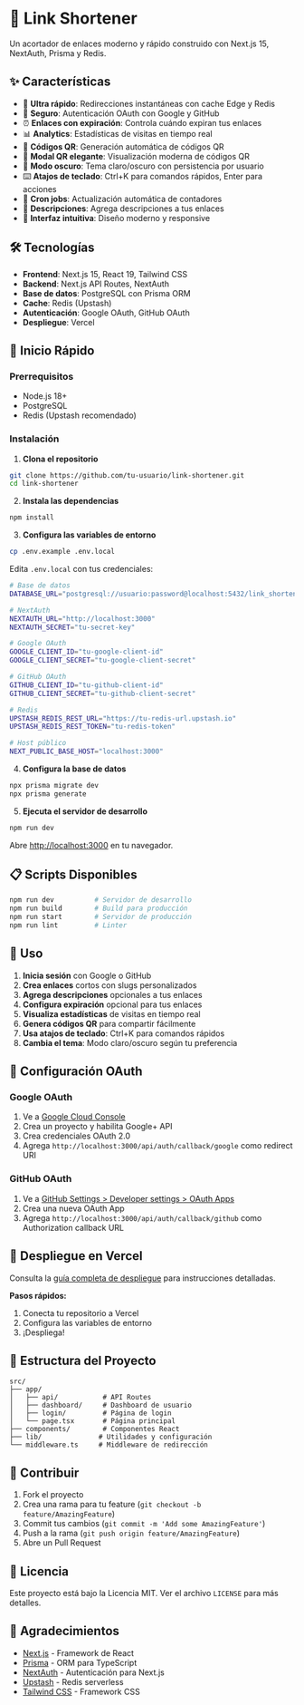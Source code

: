 # 🔗 Link Shortener

Un acortador de enlaces moderno y rápido construido con Next.js 15, NextAuth, Prisma y Redis.

## ✨ Características

- 🚀 **Ultra rápido**: Redirecciones instantáneas con cache Edge y Redis
- 🔐 **Seguro**: Autenticación OAuth con Google y GitHub
- ⏰ **Enlaces con expiración**: Controla cuándo expiran tus enlaces
- 📊 **Analytics**: Estadísticas de visitas en tiempo real
- 📱 **Códigos QR**: Generación automática de códigos QR
- 🎨 **Modal QR elegante**: Visualización moderna de códigos QR
- 🌙 **Modo oscuro**: Tema claro/oscuro con persistencia por usuario
- ⌨️ **Atajos de teclado**: Ctrl+K para comandos rápidos, Enter para acciones
- 🔄 **Cron jobs**: Actualización automática de contadores
- 📝 **Descripciones**: Agrega descripciones a tus enlaces
- 🎯 **Interfaz intuitiva**: Diseño moderno y responsive

## 🛠️ Tecnologías

- **Frontend**: Next.js 15, React 19, Tailwind CSS
- **Backend**: Next.js API Routes, NextAuth
- **Base de datos**: PostgreSQL con Prisma ORM
- **Cache**: Redis (Upstash)
- **Autenticación**: Google OAuth, GitHub OAuth
- **Despliegue**: Vercel

## 🚀 Inicio Rápido

### Prerrequisitos

- Node.js 18+ 
- PostgreSQL
- Redis (Upstash recomendado)

### Instalación

1. **Clona el repositorio**
```bash
git clone https://github.com/tu-usuario/link-shortener.git
cd link-shortener
```

2. **Instala las dependencias**
```bash
npm install
```

3. **Configura las variables de entorno**
```bash
cp .env.example .env.local
```

Edita `.env.local` con tus credenciales:
```bash
# Base de datos
DATABASE_URL="postgresql://usuario:password@localhost:5432/link_shortener"

# NextAuth
NEXTAUTH_URL="http://localhost:3000"
NEXTAUTH_SECRET="tu-secret-key"

# Google OAuth
GOOGLE_CLIENT_ID="tu-google-client-id"
GOOGLE_CLIENT_SECRET="tu-google-client-secret"

# GitHub OAuth
GITHUB_CLIENT_ID="tu-github-client-id"
GITHUB_CLIENT_SECRET="tu-github-client-secret"

# Redis
UPSTASH_REDIS_REST_URL="https://tu-redis-url.upstash.io"
UPSTASH_REDIS_REST_TOKEN="tu-redis-token"

# Host público
NEXT_PUBLIC_BASE_HOST="localhost:3000"
```

4. **Configura la base de datos**
```bash
npx prisma migrate dev
npx prisma generate
```

5. **Ejecuta el servidor de desarrollo**
```bash
npm run dev
```

Abre [http://localhost:3000](http://localhost:3000) en tu navegador.

## 📋 Scripts Disponibles

```bash
npm run dev          # Servidor de desarrollo
npm run build        # Build para producción
npm run start        # Servidor de producción
npm run lint         # Linter
```

## 🎯 Uso

1. **Inicia sesión** con Google o GitHub
2. **Crea enlaces** cortos con slugs personalizados
3. **Agrega descripciones** opcionales a tus enlaces
4. **Configura expiración** opcional para tus enlaces
5. **Visualiza estadísticas** de visitas en tiempo real
6. **Genera códigos QR** para compartir fácilmente
7. **Usa atajos de teclado**: Ctrl+K para comandos rápidos
8. **Cambia el tema**: Modo claro/oscuro según tu preferencia

## 🔧 Configuración OAuth

### Google OAuth
1. Ve a [Google Cloud Console](https://console.cloud.google.com/)
2. Crea un proyecto y habilita Google+ API
3. Crea credenciales OAuth 2.0
4. Agrega `http://localhost:3000/api/auth/callback/google` como redirect URI

### GitHub OAuth
1. Ve a [GitHub Settings > Developer settings > OAuth Apps](https://github.com/settings/developers)
2. Crea una nueva OAuth App
3. Agrega `http://localhost:3000/api/auth/callback/github` como Authorization callback URL

## 🚀 Despliegue en Vercel

Consulta la [guía completa de despliegue](DEPLOYMENT.md) para instrucciones detalladas.

**Pasos rápidos:**
1. Conecta tu repositorio a Vercel
2. Configura las variables de entorno
3. ¡Despliega!

## 📁 Estructura del Proyecto

```
src/
├── app/
│   ├── api/           # API Routes
│   ├── dashboard/     # Dashboard de usuario
│   ├── login/         # Página de login
│   └── page.tsx       # Página principal
├── components/        # Componentes React
├── lib/              # Utilidades y configuración
└── middleware.ts     # Middleware de redirección
```

## 🤝 Contribuir

1. Fork el proyecto
2. Crea una rama para tu feature (`git checkout -b feature/AmazingFeature`)
3. Commit tus cambios (`git commit -m 'Add some AmazingFeature'`)
4. Push a la rama (`git push origin feature/AmazingFeature`)
5. Abre un Pull Request

## 📄 Licencia

Este proyecto está bajo la Licencia MIT. Ver el archivo `LICENSE` para más detalles.

## 🙏 Agradecimientos

- [Next.js](https://nextjs.org/) - Framework de React
- [Prisma](https://prisma.io/) - ORM para TypeScript
- [NextAuth](https://next-auth.js.org/) - Autenticación para Next.js
- [Upstash](https://upstash.com/) - Redis serverless
- [Tailwind CSS](https://tailwindcss.com/) - Framework CSS

